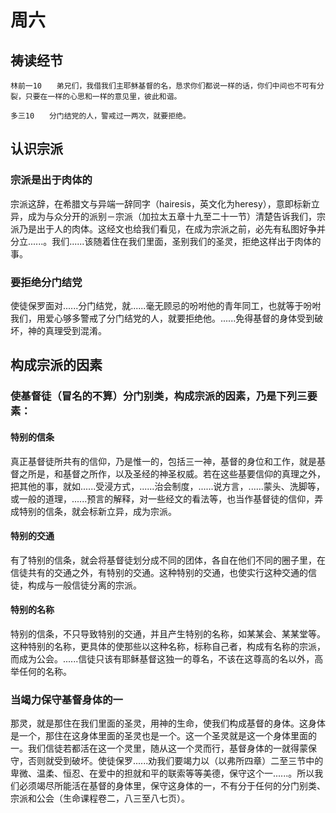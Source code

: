 # 周六

## 祷读经节
```
林前一10　　弟兄们，我借我们主耶稣基督的名，恳求你们都说一样的话，你们中间也不可有分裂，只要在一样的心思和一样的意见里，彼此和谐。

多三10　　分门结党的人，警戒过一两次，就要拒绝。
```

## 认识宗派

### 宗派是出于肉体的

宗派这辞，在希腊文与异端一辞同字（hairesis，英文化为heresy），意即标新立异，成为与众分开的派别－宗派（加拉太五章十九至二十一节）清楚告诉我们，宗派乃是出于人的肉体。这经文也给我们看见，在成为宗派之前，必先有私图好争并分立......。我们......该随着住在我们里面，圣别我们的圣灵，拒绝这样出于肉体的事。

### 要拒绝分门结党

使徒保罗面对......分门结党，就......毫无顾忌的吩咐他的青年同工，也就等于吩咐我们，用爱心够多警戒了分门结党的人，就要拒绝他。......免得基督的身体受到破坏，神的真理受到混淆。

## 构成宗派的因素

### 使基督徒（冒名的不算）分门别类，构成宗派的因素，乃是下列三要素：

#### 特别的信条

真正基督徒所共有的信仰，乃是惟一的，包括三一神，基督的身位和工作，就是基督之所是，和基督之所作，以及圣经的神圣权威。若在这些基要信仰的真理之外，把其他的事，就如......受浸方式，......治会制度，......说方言，......蒙头、洗脚等，或一般的道理，......预言的解释，对一些经文的看法等，也当作基督徒的信仰，弄成特别的信条，就会标新立异，成为宗派。

#### 特别的交通

有了特别的信条，就会将基督徒划分成不同的团体，各自在他们不同的圈子里，在信徒共有的交通之外，有特别的交通。这种特别的交通，也使实行这种交通的信徒，构成与一般信徒分离的宗派。

#### 特别的名称

特别的信条，不只导致特别的交通，并且产生特别的名称，如某某会、某某堂等。这种特别的名称，更具体的使那些以这种名称，标称自己者，构成有名称的宗派，而成为公会。......信徒只该有耶稣基督这独一的尊名，不该在这尊高的名以外，高举任何的名称。

### 当竭力保守基督身体的一

那灵，就是那住在我们里面的圣灵，用神的生命，使我们构成基督的身体。这身体是一个，那住在这身体里面的圣灵也是一个。这一个圣灵就是这一个身体里面的一。我们信徒若都活在这一个灵里，随从这一个灵而行，基督身体的一就得蒙保守，否则就受到破坏。使徒保罗......劝我们要竭力以（以弗所四章）二至三节中的卑微、温柔、恒忍、在爱中的担就和平的联索等等美德，保守这个一......。所以我们必须竭尽所能活在基督的身体里，保守这身体的一，不有分于任何的分门别类、宗派和公会（生命课程卷二，八三至八七页）。
